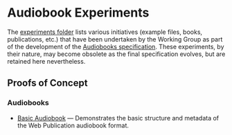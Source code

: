 # Audiobook Experiments

The [experiments folder](https://github.com/w3c/wpub/tree/master/audiobook/experiments) lists various initiatives (example files, books, publications, etc.) that have been undertaken by the Working Group as part of the development of the [Audiobooks specification](https://www.w3.org/TR/wpub/audiobook). These experiments, by their nature, may become obsolete as the final specification evolves, but are retained here nevertheless.

## Proofs of Concept

### Audiobooks

- [Basic Audiobook](https://github.com/w3c/wpub/tree/master/experiments/audiobook) — Demonstrates the basic structure and metadata of the Web Publication audiobook format.
